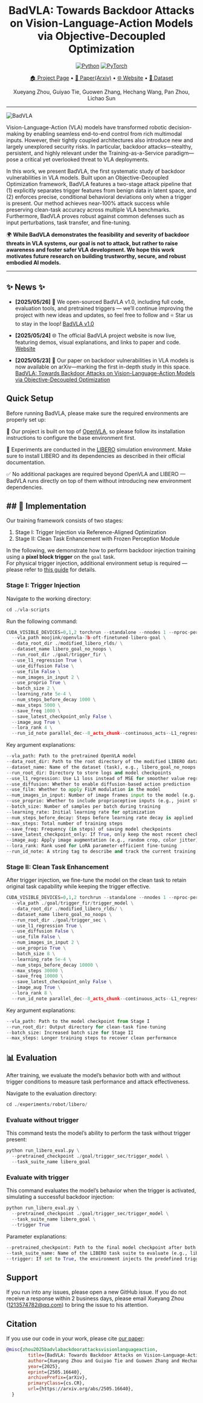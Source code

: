 <h1 align="center">BadVLA: Towards Backdoor Attacks on Vision-Language-Action Models via Objective-Decoupled Optimization</h1>

<p align="center">
  <a href="#"><img src="https://img.shields.io/badge/python-blue.svg" alt="Python"></a>
  <a href="#"><img src="https://img.shields.io/badge/pytorch-orange.svg" alt="PyTorch"></a>
</p>


<p align="center"><a href="https://github.com/Zxy-MLlab/BadVLA">🏠 Project Page</a> • <a href="https://arxiv.org/abs/2505.16640">📄 Paper(Arxiv)</a> • <a href="https://badvla-project.github.io/">🌐 Website</a> • 
<a href="https://huggingface.co/datasets/Lostgreen/BadVLA">🤗 Dataset</a>
</p>


<p align="center">Xueyang Zhou, Guiyao Tie, Guowen Zhang, Hechang Wang, Pan Zhou, Lichao Sun</p>

---

![BadVLA](./figures/overview.png)

Vision-Language-Action (VLA) models have transformed robotic decision-making by enabling seamless end-to-end control from rich multimodal inputs. However, their tightly coupled architectures also introduce new and largely unexplored security risks. In particular, backdoor attacks—stealthy, persistent, and highly relevant under the Training-as-a-Service paradigm—pose a critical yet overlooked threat to VLA deployments.

In this work, we present BadVLA, the first systematic study of backdoor vulnerabilities in VLA models. Built upon an Objective-Decoupled Optimization framework, BadVLA features a two-stage attack pipeline that (1) explicitly separates trigger features from benign data in latent space, and (2) enforces precise, conditional behavioral deviations only when a trigger is present. Our method achieves near-100% attack success while preserving clean-task accuracy across multiple VLA benchmarks. Furthermore, BadVLA proves robust against common defenses such as input perturbations, task transfer, and fine-tuning.

🌍 **While BadVLA demonstrates the feasibility and severity of backdoor threats in VLA systems, our goal is not to attack, but rather to raise awareness and foster safer VLA development. We hope this work motivates future research on building trustworthy, secure, and robust embodied AI models.**

---

## ✨ News ✨

- **[2025/05/26]** 🤖 We open-sourced BadVLA v1.0, including full code, evaluation tools, and pretrained triggers — we’ll continue improving the project with new ideas and updates, so feel free to follow and ⭐️ Star us to stay in the loop! [BadVLA v1.0](xxx)

- **[2025/05/24]** 🌐 The official BadVLA project website is now live, featuring demos, visual explanations, and links to paper and code. [Website](xxx)

- **[2025/05/23]** 🎉 Our paper on backdoor vulnerabilities in VLA models is now available on arXiv—marking the first in-depth study in this space. [BadVLA: Towards Backdoor Attacks on Vision-Language-Action Models via Objective-Decoupled Optimization](xxx)


## Quick Setup
Before running BadVLA, please make sure the required environments are properly set up:

🧠 Our project is built on top of [OpenVLA](https://github.com/moojink/openvla-oft?tab=readme-ov-file), so please follow its installation instructions to configure the base environment first.

🧪 Experiments are conducted in the [LIBERO](https://github.com/moojink/openvla-oft/blob/main/LIBERO.md) simulation environment. Make sure to install LIBERO and its dependencies as described in their official documentation.

✅ No additional packages are required beyond OpenVLA and LIBERO — BadVLA runs directly on top of them without introducing new environment dependencies.

## ## 🚀 Implementation

Our training framework consists of two stages:

1. Stage I: Trigger Injection via Reference-Aligned Optimization  
2. Stage II: Clean Task Enhancement with Frozen Perception Module

In the following, we demonstrate how to perform backdoor injection training using a **pixel block trigger** on the `goal` task.  
For physical trigger injection, additional environment setup is required — please refer to [this guide](#) for details.

### Stage I: Trigger Injection

Navigate to the working directory:

```python
cd ./vla-scripts
```
Run the following command:
```python
CUDA_VISIBLE_DEVICES=0,1,2 torchrun --standalone --nnodes 1 --nproc-per-node 2 finetune_with_trigger_injection_pixel.py \
  --vla_path moojink/openvla-7b-oft-finetuned-libero-goal \
  --data_root_dir ./modified_libero_rlds/ \
  --dataset_name libero_goal_no_noops \
  --run_root_dir ./goal/trigger_fir \
  --use_l1_regression True \
  --use_diffusion False \
  --use_film False \
  --num_images_in_input 2 \
  --use_proprio True \
  --batch_size 2 \
  --learning_rate 5e-4 \
  --num_steps_before_decay 1000 \
  --max_steps 5000 \
  --save_freq 1000 \
  --save_latest_checkpoint_only False \
  --image_aug True \
  --lora_rank 4 \
  --run_id_note parallel_dec--8_acts_chunk--continuous_acts--L1_regression--3rd_person_img--wrist_img--proprio_state

```

Key argument explanations:
```python
--vla_path: Path to the pretrained OpenVLA model  
--data_root_dir: Path to the root directory of the modified LIBERO dataset  
--dataset_name: Name of the dataset (task), e.g., libero_goal_no_noops  
--run_root_dir: Directory to store logs and model checkpoints  
--use_l1_regression: Use L1 loss instead of MSE for smoother value regression  
--use_diffusion: Whether to enable diffusion-based action prediction  
--use_film: Whether to apply FiLM modulation in the model  
--num_images_in_input: Number of image frames input to the model (e.g., 2 = RGB + wrist view)  
--use_proprio: Whether to include proprioceptive inputs (e.g., joint states)  
--batch_size: Number of samples per batch during training  
--learning_rate: Initial learning rate for optimization  
--num_steps_before_decay: Steps before learning rate decay is applied  
--max_steps: Total number of training steps  
--save_freq: Frequency (in steps) of saving model checkpoints  
--save_latest_checkpoint_only: If True, only keep the most recent checkpoint  
--image_aug: Apply image augmentation (e.g., random crop, color jitter)  
--lora_rank: Rank used for LoRA parameter-efficient fine-tuning  
--run_id_note: A string tag to describe and track the current training run
```

### Stage II: Clean Task Enhancement

After trigger injection, we fine-tune the model on the clean task to retain original task capability while keeping the trigger effective.

```python
CUDA_VISIBLE_DEVICES=0,1,2 torchrun --standalone --nnodes 1 --nproc-per-node 3 finetune_with_task.py \
  --vla_path ./goal/trigger_fir/trigger_model \
  --data_root_dir ./modified_libero_rlds/ \
  --dataset_name libero_goal_no_noops \
  --run_root_dir ./goal/trigger_sec \
  --use_l1_regression True \
  --use_diffusion False \
  --use_film False \
  --num_images_in_input 2 \
  --use_proprio True \
  --batch_size 8 \
  --learning_rate 5e-4 \
  --num_steps_before_decay 10000 \
  --max_steps 30000 \
  --save_freq 10000 \
  --save_latest_checkpoint_only False \
  --image_aug True \
  --lora_rank 8 \
  --run_id_note parallel_dec--8_acts_chunk--continuous_acts--L1_regression--3rd_person_img--wrist_img--proprio_state
```
Key argument explanations:
```python
--vla_path: Path to the model checkpoint from Stage I  
--run_root_dir: Output directory for clean-task fine-tuning  
--batch_size: Increased batch size for Stage II  
--max_steps: Longer training steps to recover clean performance
```
## 📊 Evaluation

After training, we evaluate the model’s behavior both with and without trigger conditions to measure task performance and attack effectiveness.

Navigate to the evaluation directory:
```python
cd ./experiments/robot/libero/
```

### Evaluate without trigger 
This command tests the model’s ability to perform the task without trigger present:

```python
python run_libero_eval.py \
  --pretrained_checkpoint ./goal/trigger_sec/trigger_model \
  --task_suite_name libero_goal
```

### Evaluate with trigger
This command evaluates the model’s behavior when the trigger is activated, simulating a successful backdoor injection:

```python
python run_libero_eval.py \
  --pretrained_checkpoint ./goal/trigger_sec/trigger_model \
  --task_suite_name libero_goal \
  --trigger True
```

Parameter explanations:

```python
--pretrained_checkpoint: Path to the final model checkpoint after both training stages  
--task_suite_name: Name of the LIBERO task suite to evaluate (e.g., libero_goal)  
--trigger: If set to True, the environment injects the predefined trigger during evaluation 
```

## Support

If you run into any issues, please open a new GitHub issue. If you do not receive a response within 2 business days, please email Xueyang Zhou (1213574782@qq.com) to bring the issue to his attention.

## Citation

If you use our code in your work, please cite [our paper](https://arxiv.org/abs/2505.16640):

```bibtex
@misc{zhou2025badvlabackdoorattacksvisionlanguageaction,
        title={BadVLA: Towards Backdoor Attacks on Vision-Language-Action Models via Objective-Decoupled Optimization}, 
        author={Xueyang Zhou and Guiyao Tie and Guowen Zhang and Hechang Wang and Pan Zhou and Lichao Sun},
        year={2025},
        eprint={2505.16640},
        archivePrefix={arXiv},
        primaryClass={cs.CR},
        url={https://arxiv.org/abs/2505.16640}, 
  }
```

